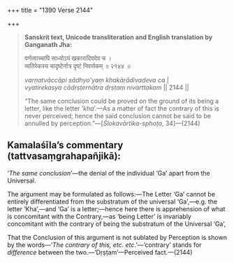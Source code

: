 +++
title = "1390 Verse 2144"

+++
> **Sanskrit text, Unicode transliteration and English translation by Ganganath Jha:** 
>
> वर्णत्वाच्चापि साध्योऽयं खकारादिवदेव च ।  
> व्यतिरेकस्य चादृष्टेर्नात्र दृष्टं निवर्त्तकम् ॥ २१४४ ॥ 
>
> *varṇatvāccāpi sādhyo'yaṃ khakārādivadeva ca* \|  
> *vyatirekasya cādṛṣṭernātra dṛṣṭaṃ nivarttakam* \|\| 2144 \|\| 
>
> “The same conclusion could be proved on the ground of its being a letter, like the letter ‘*kha*’.—As a matter of fact the contrary of this is never perceived; hence the said conclusion cannot be said to be annulled by perception.”—[*Ślokavārtika-sphoṭa*, 34]—(2144)



## Kamalaśīla’s commentary (tattvasaṃgrahapañjikā):

‘*The same conclusion*’—the denial of the individual ‘Ga’ apart from the Universal.

The argument may be formulated as follows:—The Letter ‘Ga’ cannot be entirely differentiated from the substratum of the universal ‘Ga’,—e.g. the letter ‘Kha’,—and ‘Ga’ is a letter;—hence here there is apprehension of what is concomitant with the Contrary,—as ‘being Letter’ is invariably concomitant with the contrary of being the substratum of the Universal ‘Ga’,

That the Conclusion of this argument is not sublated by Perception is shown by the words—‘*The contrary of this, etc. etc*.’—‘contrary’ stands for *difference* between the two.—‘Dṛṣṭam’—Perceived fact.—(2144)


